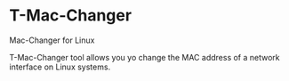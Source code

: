 # T-Mac-Changer

Mac-Changer for Linux

T-Mac-Changer tool allows you yo change the MAC address of a network interface on Linux systems.
